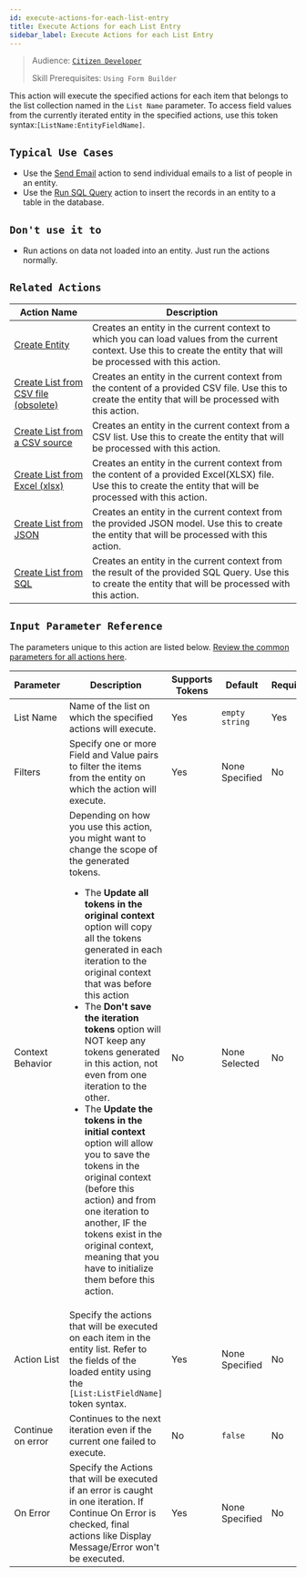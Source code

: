 ```yaml
---
id: execute-actions-for-each-list-entry
title: Execute Actions for each List Entry
sidebar_label: Execute Actions for each List Entry
---
```


> Audience: [`Citizen Developer`](/audience.md#citizen-developers)
>
> Skill Prerequisites: `Using Form Builder`

This action will execute the specified actions for each item that belongs to the list collection named in the `List Name` parameter. To access field values from the currently iterated entity in the specified actions, use this token syntax:`[ListName:EntityFieldName]`.

## `Typical Use Cases`

- Use the [Send Email](/actions/send-email.md) action to send individual emails to a list of people in an entity.
- Use the [Run SQL Query](/actions/run-sql-query.md) action to insert the records in an entity to a table in the database.

## `Don't use it to`

- Run actions on data not loaded into an entity. Just run the actions normally.

## `Related Actions`

| Action Name | Description |
| -- | -- |
| [Create Entity](/actions/create-entity.md)   | Creates an entity in the current context to which you can load values from the current context. Use this to create the entity that will be processed with this action. |
| [Create List from CSV file (obsolete)](/actions/create-list-from-csv-file-obsolete.md)   | Creates an entity in the current context from the content of a provided CSV file. Use this to create the entity that will be processed with this action. |
| [Create List from a CSV source](/actions/create-list-from-a-csv-source.md)   | Creates an entity in the current context from a CSV list. Use this to create the entity that will be processed with this action. |
| [Create List from Excel (xlsx) ](/actions/create-list-from-excel-xlsx.md)   | Creates an entity in the current context from the content of a provided Excel(XLSX) file. Use this to create the entity that will be processed with this action. |
| [Create List from JSON](/actions/create-list-from-json.md)   | Creates an entity in the current context from the provided JSON model. Use this to create the entity that will be processed with this action. |
| [Create List from SQL](/actions/create-list-from-sql.md)   | Creates an entity in the current context from the result of the provided SQL Query. Use this to create the entity that will be processed with this action. |

## `Input Parameter Reference`

The parameters unique to this action are listed below. [Review the common parameters for all actions here](/actions/common-parameters.md).

| Parameter| Description| Supports Tokens | Default| Required |
| -- | -- | -- | -- | -- |
| List Name | Name of the list on which the specified actions will execute. | Yes | `empty string` | Yes |
| Filters | Specify one or more Field and Value pairs to filter the items from the entity on which the action will execute. | Yes | None Specified | No |
| Context Behavior | Depending on how you use this action, you might want to change the scope of the generated tokens.<ul><li>The **Update all tokens in the original context** option will copy all the tokens generated in each iteration to the original context that was before this action </li><li>The **Don't save the iteration tokens** option will NOT keep any tokens generated in this action, not even from one iteration to the other.</li><li>The **Update the tokens in the initial context** option will allow you to save the tokens in the original context (before this action) and from one iteration to another, IF the tokens exist in the original context, meaning that you have to initialize them before this action.</li></ul> | No | None Selected | No |
| Action List | Specify the actions that will be executed on each item in the entity list. Refer to the fields of the loaded entity using the `[List:ListFieldName]` token syntax. | Yes | None Specified | No |
| Continue on error | Continues to the next iteration even if the current one failed to execute. | No | `false` | No |
| On Error | Specify the Actions that will be executed if an error is caught in one iteration. If Continue On Error is checked, final actions like Display Message/Error won't be executed. | Yes | None Specified | No |
